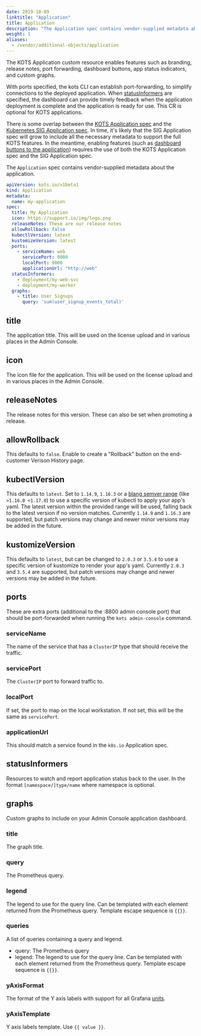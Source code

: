 ```yaml
---
date: 2019-10-09
linktitle: "Application"
title: Application
description: "The Application spec contains vendor-supplied metadata about the application."
weight: 1
aliases:
  - /vendor/additional-objects/application
---
```


The KOTS Application custom resource enables features such as branding, release notes, port forwarding, dashboard buttons, app status indicators, and custom graphs.

With ports specified, the kots CLI can establish port-forwarding, to simplify connections to the deployed application.  When [statusInformers](/vendor/config/application-status/#kots-application-spec) are specified, the dashboard can provide timely feedback when the application deployment is complete and the application is ready for use. This CR is optional for KOTS applications.

There is some overlap between the [KOTS Application spec](/reference/v1beta1/application/) and the [Kubernetes SIG Application spec](https://github.com/kubernetes-sigs/application#application-objects).  In time, it's likely that the SIG Application spec will grow to include all the necessary metadata to support the full KOTS features.  In the meantime, enabling features (such as [dashboard buttons to the application](/vendor/dashboard/open-buttons/)) requires the use of both the KOTS Application spec and the SIG Application spec.

The `Application` spec contains vendor-supplied metadata about the application.

```yaml
apiVersion: kots.io/v1beta1
kind: Application
metadata:
  name: my-application
spec:
  title: My Application
  icon: https://support.io/img/logo.png
  releaseNotes: These are our release notes
  allowRollback: false
  kubectlVersion: latest
  kustomizeVersion: latest
  ports:
    - serviceName: web
      servicePort: 9000
      localPort: 9000
      applicationUrl: "http://web"
  statusInformers:
    - deployment/my-web-svc
    - deployment/my-worker
  graphs:
    - title: User Signups
      query: 'sum(user_signup_events_total)'
```

## title
The application title. This will be used on the license upload and in various places in the Admin Console.

## icon
The icon file for the application. This will be used on the license upload and in various places in the Admin Console.

## releaseNotes
The release notes for this version. These can also be set when promoting a release.

## allowRollback
This defaults to `false`. Enable to create a "Rollback" button on the end-customer Verison History page.

## kubectlVersion
This defaults to `latest`.
Set to `1.14.9`, `1.16.3` or a [blang semver range](https://github.com/blang/semver#ranges) (like  `>1.16.0 <1.17.0`) to use a specific version of kubectl to apply your app's yaml.
The latest version within the provided range will be used, falling back to the latest version if no version matches.
Currently `1.14.9` and `1.16.3` are supported, but patch versions may change and newer minor versions may be added in the future.

## kustomizeVersion
This defaults to `latest`, but can be changed to `2.0.3` or `3.5.4` to use a specific version of kustomize to render your app's yaml.
Currently `2.0.3` and `3.5.4` are supported, but patch versions may change and newer versions may be added in the future.

## ports
These are extra ports (additional to the :8800 admin console port) that should be port-forwarded when running the `kots admin-console` command.

### serviceName
The name of the service that has a `ClusterIP` type that should receive the traffic.

### servicePort
The `ClusterIP` port to forward traffic to.

### localPort
If set, the port to map on the local workstation. If not set, this will be the same as `servicePort`.

### applicationUrl
This should match a service found in the `k8s.io` Application spec.

## statusInformers
Resources to watch and report application status back to the user. In the format `[namespace/]type/name` where namespace is optional.

## graphs
Custom graphs to include on your Admin Console application dashboard.

### title
The graph title.

### query
The Prometheus query.

### legend
The legend to use for the query line. Can be templated with each element returned from the Prometheus query. Template escape sequence is `{{}}`.

### queries
A list of queries containing a query and legend.
- query: The Prometheus query
- legend: The legend to use for the query line. Can be templated with each element returned from the Prometheus query. Template escape sequence is `{{}}`.

### yAxisFormat
The format of the Y axis labels with support for all Grafana [units](https://grafana.com/docs/features/panels/graph/#left-y-right-y).

### yAxisTemplate
Y axis labels template. Use `{{ value }}`.
